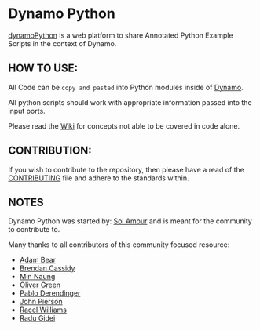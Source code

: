 # Dynamo Python
[dynamoPython](https://github.com/Amoursol/dynamoPython) is a web platform to share Annotated Python Example Scripts in the context of Dynamo.

## HOW TO USE:
All Code can be ```copy and pasted``` into Python modules inside of [Dynamo](http://dynamobim.org/). 

All python scripts should work with appropriate information passed into the input ports. 

Please read the [Wiki](https://github.com/Amoursol/dynamoPython/wiki) for concepts not able to be covered in code alone.

## CONTRIBUTION:
If you wish to contribute to the repository, then please have a read of the [CONTRIBUTING](https://github.com/Amoursol/dynamoPython/blob/master/CONTRIBUTING.md) file and adhere to the standards within.

## NOTES
Dynamo Python was started by: [Sol Amour](https://github.com/Amoursol) and is meant for the community to contribute to. 

Many thanks to all contributors of this community focused resource:

* [Adam Bear](https://github.com/adambear82)
* [Brendan Cassidy](https://github.com/brencass)
* [Min Naung](https://github.com/mgjean)
* [Oliver Green](https://github.com/OliverEGreen)
* [Pablo Derendinger](https://github.com/pabloderen)
* [John Pierson](https://github.com/johnpierson)
* [Racel Williams](https://github.com/Racel)
* [Radu Gidei](https://github.com/radumg)
